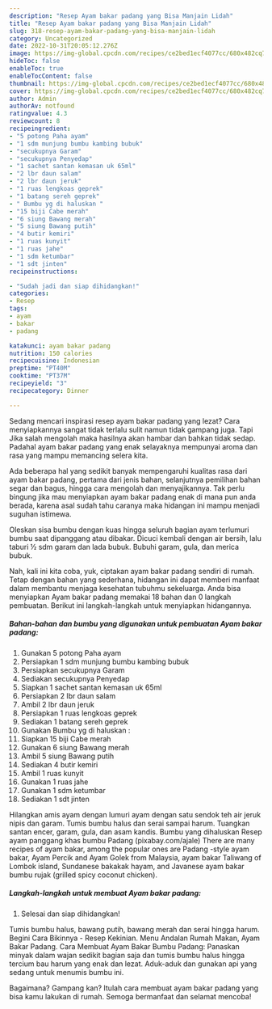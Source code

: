 ```yaml
---
description: "Resep Ayam bakar padang yang Bisa Manjain Lidah"
title: "Resep Ayam bakar padang yang Bisa Manjain Lidah"
slug: 318-resep-ayam-bakar-padang-yang-bisa-manjain-lidah
category: Uncategorized
date: 2022-10-31T20:05:12.276Z
image: https://img-global.cpcdn.com/recipes/ce2bed1ecf4077cc/680x482cq70/ayam-bakar-padang-foto-resep-utama.jpg
hideToc: false
enableToc: true
enableTocContent: false
thumbnail: https://img-global.cpcdn.com/recipes/ce2bed1ecf4077cc/680x482cq70/ayam-bakar-padang-foto-resep-utama.jpg
cover: https://img-global.cpcdn.com/recipes/ce2bed1ecf4077cc/680x482cq70/ayam-bakar-padang-foto-resep-utama.jpg
author: Admin
authorAv: notfound
ratingvalue: 4.3
reviewcount: 8
recipeingredient:
- "5 potong Paha ayam"
- "1 sdm munjung bumbu kambing bubuk"
- "secukupnya Garam"
- "secukupnya Penyedap"
- "1 sachet santan kemasan uk 65ml"
- "2 lbr daun salam"
- "2 lbr daun jeruk"
- "1 ruas lengkoas geprek"
- "1 batang sereh geprek"
- " Bumbu yg di haluskan "
- "15 biji Cabe merah"
- "6 siung Bawang merah"
- "5 siung Bawang putih"
- "4 butir kemiri"
- "1 ruas kunyit"
- "1 ruas jahe"
- "1 sdm ketumbar"
- "1 sdt jinten"
recipeinstructions:

- "Sudah jadi dan siap dihidangkan!"
categories:
- Resep
tags:
- ayam
- bakar
- padang

katakunci: ayam bakar padang 
nutrition: 150 calories
recipecuisine: Indonesian
preptime: "PT40M"
cooktime: "PT37M"
recipeyield: "3"
recipecategory: Dinner

---
```



Sedang mencari inspirasi resep ayam bakar padang yang lezat? Cara menyiapkannya sangat tidak terlalu sulit namun tidak gampang juga. Tapi Jika salah mengolah maka hasilnya akan hambar dan bahkan tidak sedap. Padahal ayam bakar padang yang enak selayaknya mempunyai aroma dan rasa yang mampu memancing selera kita.


Ada beberapa hal yang sedikit banyak mempengaruhi kualitas rasa dari ayam bakar padang, pertama dari jenis bahan, selanjutnya pemilihan bahan segar dan bagus, hingga cara mengolah dan menyajikannya. Tak perlu bingung jika mau menyiapkan ayam bakar padang enak di mana pun anda berada, karena asal sudah tahu caranya maka hidangan ini mampu menjadi suguhan istimewa.

Oleskan sisa bumbu dengan kuas hingga seluruh bagian ayam terlumuri bumbu saat dipanggang atau dibakar. Dicuci kembali dengan air bersih, lalu taburi ½ sdm garam dan lada bubuk. Bubuhi garam, gula, dan merica bubuk.


Nah, kali ini kita coba, yuk, ciptakan ayam bakar padang sendiri di rumah. Tetap dengan bahan yang sederhana, hidangan ini dapat memberi manfaat dalam membantu menjaga kesehatan tubuhmu sekeluarga. Anda bisa menyiapkan Ayam bakar padang memakai 18 bahan dan 0 langkah pembuatan. Berikut ini langkah-langkah untuk menyiapkan hidangannya.

<!--inarticleads1-->

##### Bahan-bahan dan bumbu yang digunakan untuk pembuatan Ayam bakar padang:

1. Gunakan 5 potong Paha ayam
1. Persiapkan 1 sdm munjung bumbu kambing bubuk
1. Persiapkan secukupnya Garam
1. Sediakan secukupnya Penyedap
1. Siapkan 1 sachet santan kemasan uk 65ml
1. Persiapkan 2 lbr daun salam
1. Ambil 2 lbr daun jeruk
1. Persiapkan 1 ruas lengkoas geprek
1. Sediakan 1 batang sereh geprek
1. Gunakan  Bumbu yg di haluskan :
1. Siapkan 15 biji Cabe merah
1. Gunakan 6 siung Bawang merah
1. Ambil 5 siung Bawang putih
1. Sediakan 4 butir kemiri
1. Ambil 1 ruas kunyit
1. Gunakan 1 ruas jahe
1. Gunakan 1 sdm ketumbar
1. Sediakan 1 sdt jinten


Hilangkan amis ayam dengan lumuri ayam dengan satu sendok teh air jeruk nipis dan garam. Tumis bumbu halus dan serai sampai harum. Tuangkan santan encer, garam, gula, dan asam kandis. Bumbu yang dihaluskan Resep ayam panggang khas bumbu Padang (pixabay.com/ajale) There are many recipes of ayam bakar, among the popular ones are Padang -style ayam bakar, Ayam Percik and Ayam Golek from Malaysia, ayam bakar Taliwang of Lombok island, Sundanese bakakak hayam, and Javanese ayam bakar bumbu rujak (grilled spicy coconut chicken). 

<!--inarticleads2-->

##### Langkah-langkah untuk membuat Ayam bakar padang:


1. Selesai dan siap dihidangkan!

Tumis bumbu halus, bawang putih, bawang merah dan serai hingga harum. Begini Cara Bikinnya - Resep Kekinian. Menu Andalan Rumah Makan, Ayam Bakar Padang. Cara Membuat Ayam Bakar Bumbu Padang: Panaskan minyak dalam wajan sedikit bagian saja dan tumis bumbu halus hingga tercium bau harum yang enak dan lezat. Aduk-aduk dan gunakan api yang sedang untuk menumis bumbu ini. 

Bagaimana? Gampang kan? Itulah cara membuat ayam bakar padang yang bisa kamu lakukan di rumah. Semoga bermanfaat dan selamat mencoba!
